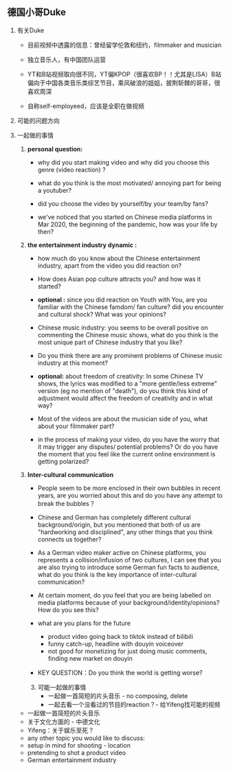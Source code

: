 ## 德国小哥Duke

1. 有关Duke

   - 目前视频中透露的信息：曾经留学伦敦和纽约，filmmaker and musician

   - 独立音乐人，有中国团队运营

   - YT和B站视频取向很不同，YT偏KPOP（很喜欢BP！！尤其是LISA）B站偏向于中国各类音乐类综艺节目，乘风破浪的姐姐，披荆斩棘的哥哥，很喜欢周深

   - 自称self-employeed，应该是全职在做视频

     

2. 可能的问题方向

3. 一起做的事情

   1. **personal question:** 

      - why did you start making video and why did you choose this genre (video reaction) ? 

      - what do you think is the most motivated/ annoying part for being a youtuber? 

      - did you choose the video by yourself/by your team/by fans? 

      - we've noticed that you started on Chinese media platforms in Mar 2020, the beginning of the pandemic, how was your life by then? 

   2. **the entertainment industry dynamic :** 

      - how much do you know about the Chinese entertainment industry, apart from the video you did reaction on? 

      - How does Asian pop culture attracts you? and how was it started? 

      - **optional :** since you did reaction on Youth with You, are you familiar with the Chinese famdom/ fan culture? did you encounter and cultural shock? What was your opinions? 

      - Chinese music industry: you seems to be overall positive on commenting the Chinese music shows, what do you think is the most unique part of Chinese industry that you like? 

      - Do you think there are any prominent problems of Chinese music industry at this moment? 

      - **optional:** about freedom of creativity: In some Chinese TV shows, the lyrics was modified to a "more gentle/less extreme" version (eg no mention of "death"), do you think this kind of adjustment would affect the freedom of creativity and in what way? 

      - Most of the videos are about the musician side of you, what about your filmmaker part? 

      - in the process of making your video, do you have the worry that it may trigger any disputes/ potential problems? Or do you have the moment that you feel like the current online environment is getting polarized? 

   3. **Inter-cultural communication**

      - People seem to be more enclosed in their own bubbles in recent years, are you worried about this and do you have any attempt to break the bubbles？
      - Chinese and German has completely different cultural background/origin, but you mentioned that both of us are "hardworking and disciplined", any other things that you think connects us together? 
      - As a German video maker active on Chinese platforms, you represents a collision/infusion of two cultures, I can see that you are also trying to introduce some German fun facts to audience, what do you think is the key importance of inter-cultural communication? 
      - At certain moment, do you  feel that you are being labelled on media platforms because of your background/identity/opinions? How do you see this? 
      - what are you plans for the future 
        - product video going back to tiktok instead of bilibili
        - funny catch-up, headline with douyin voiceover 
        - not good for monetizing for just doing music comments, finding new market on douyin

      - KEY QUESTION：Do you think the world is getting worse?

      
      
      
   
      
      
      
      
      
      
      3. 可能一起做的事情
         - 一起做一首简短的片头音乐 - no composing, delete 
         - 一起去看一个没看过的节目的reaction？- 给Yifeng找可能的视频
      
   
   - 一起做一首简短的片头音乐
   - 关于文化方面的 - 中德文化
   - Yifeng：关于娱乐至死？
   - any other topic you would like to discuss: 
   - setup in mind for shooting - location 
   - pretending to shot a product video 
   - German entertainment industry 